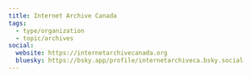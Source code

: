 ```yaml
---
title: Internet Archive Canada
tags:
  - type/organization
  - topic/archives
social:
  website: https://internetarchivecanada.org
  bluesky: https://bsky.app/profile/internetarchiveca.bsky.social
---
```

